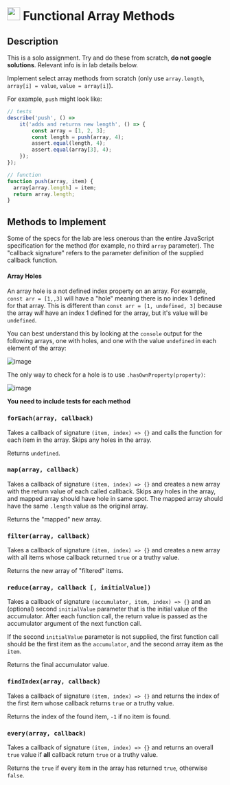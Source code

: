 <img src="https://cloud.githubusercontent.com/assets/478864/22186847/68223ce6-e0b1-11e6-8a62-0e3edc96725e.png" width=30> Functional Array Methods
===

## Description

This is a solo assignment. Try and do these from scratch, **do not google solutions**. Relevant info is in lab details below.

Implement select array methods from scratch (only use `array.length`, `array[i] = value`, `value = array[i]`). 

For example, `push` might look like:

```js
// tests
describe('push', () =>
    it('adds and returns new length', () => {
        const array = [1, 2, 3];
        const length = push(array, 4);
        assert.equal(length, 4);
        assert.equal(array[3], 4);
    });
});

// function
function push(array, item) {
  array[array.length] = item;
  return array.length;
}
```

## Methods to Implement

Some of the specs for the lab are less onerous than the entire JavaScript specification for the method (for example, no third `array` parameter). The "callback signature" refers to the parameter definition of the supplied callback function.

#### Array Holes

An array hole is a not defined index property on an array. For example, `const arr = [1,,3]` will have a "hole" meaning there is no index 1 defined for that array. This is different than `const arr = [1, undefined, 3]` because the array _will_ have an index 1 defined for the array, but it's value will be `undefined`.

You can best understand this by looking at the `console` output for the following arrays, one with holes, and one with the value `undefined` in each element of the array:

![image](https://cloud.githubusercontent.com/assets/478864/26217500/7e1a2c96-3bbc-11e7-9afb-0a5f51cb68c7.png)

The only way to check for a hole is to use `.hasOwnProperty(property)`:

![image](https://cloud.githubusercontent.com/assets/478864/26217549/a467d920-3bbc-11e7-9fb6-af2bcd470a52.png)

**You need to include tests for each method**

### `forEach(array, callback)`

Takes a callback of signature `(item, index) => {}` 
and calls the function for each item in the array. Skips any holes in the array.

Returns `undefined`.

### `map(array, callback)`

Takes a callback of signature `(item, index) => {}` 
and creates a new array with the return value of each called callback. 
Skips any holes in the array, and mapped array should have hole in same spot. The mapped array should have
the same `.length` value as the original array.

Returns the "mapped" new array.

### `filter(array, callback)`

Takes a callback of signature `(item, index) => {}` 
and creates a new array with all items whose callback returned `true` or a truthy value.

Returns the new array of "filtered" items.

### `reduce(array, callback [, initialValue])`

Takes a callback of signature `(accumulator, item, index) => {}` and an (optional) 
second `initialValue` parameter that is the initial value of the accumulator. After each function
call, the return value is passed as the accumulator argument of the next function call.

If the second `initialValue` parameter is not supplied, the first function call should be the 
first item as the `accumulator`, and the second array item as the `item`.

Returns the final accumulator value.

### `findIndex(array, callback)`

Takes a callback of signature `(item, index) => {}` 
and returns the index of the first item whose callback returns `true` or a truthy value.

Returns the index of the found item, `-1` if no item is found.

### `every(array, callback)`

Takes a callback of signature `(item, index) => {}` 
and returns an overall `true` value if **all** callback return `true` or a truthy value.

Returns the `true` if every item in the array has returned `true`, otherwise `false`.

